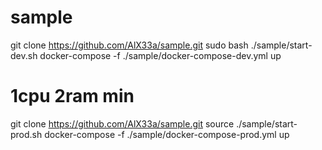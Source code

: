 # sample
git clone https://github.com/AlX33a/sample.git
sudo bash ./sample/start-dev.sh
docker-compose -f ./sample/docker-compose-dev.yml up

# 1cpu 2ram min
git clone https://github.com/AlX33a/sample.git
source ./sample/start-prod.sh
docker-compose -f ./sample/docker-compose-prod.yml up